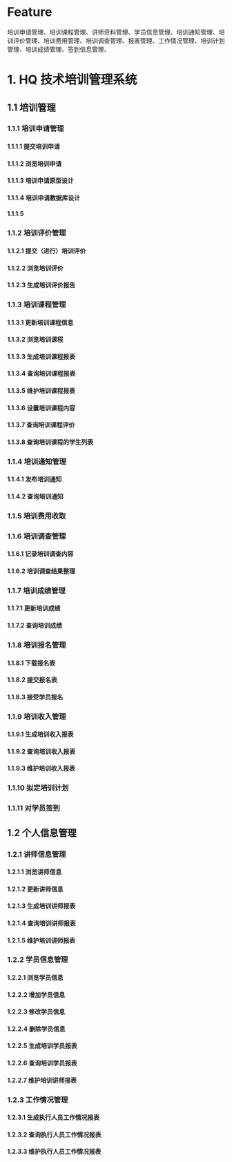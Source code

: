 # Feature
培训申请管理、培训课程管理、讲师资料管理、学员信息管理、培训通知管理、培训评价管理、培训费用管理、培训调查管理、报表管理、工作情况管理、培训计划管理、培训成绩管理、签到信息管理、
# 1. HQ 技术培训管理系统
## 1.1 培训管理
### 1.1.1 培训申请管理
#### 1.1.1.1 提交培训申请
#### 1.1.1.2 浏览培训申请
#### 1.1.1.3 培训申请原型设计
#### 1.1.1.4 培训申请数据库设计
#### 1.1.1.5 
### 1.1.2 培训评价管理
#### 1.1.2.1 提交（进行）培训评价
#### 1.1.2.2 浏览培训评价
#### 1.1.2.3 生成培训评价报告
### 1.1.3 培训课程管理
#### 1.1.3.1 更新培训课程信息
#### 1.1.3.2 浏览培训课程
#### 1.1.3.3 生成培训课程报表
#### 1.1.3.4 查询培训课程报表
#### 1.1.3.5 维护培训课程报表
#### 1.1.3.6 设置培训课程内容
#### 1.1.3.7 查询培训课程评价
#### 1.1.3.8 查询培训课程的学生列表
### 1.1.4 培训通知管理
#### 1.1.4.1 发布培训通知
#### 1.1.4.2 查询培训通知
### 1.1.5 培训费用收取
### 1.1.6 培训调查管理
#### 1.1.6.1 记录培训调查内容
#### 1.1.6.2 培训调查结果整理
### 1.1.7 培训成绩管理
#### 1.1.7.1 更新培训成绩
#### 1.1.7.2 查询培训成绩


### 1.1.8 培训报名管理
#### 1.1.8.1 下载报名表
#### 1.1.8.2 提交报名表
#### 1.1.8.3 接受学员报名
### 1.1.9 培训收入管理
#### 1.1.9.1 生成培训收入报表
#### 1.1.9.2 查询培训收入报表
#### 1.1.9.3 维护培训收入报表
### 1.1.10 拟定培训计划
### 1.1.11 对学员签到

## 1.2 个人信息管理
### 1.2.1 讲师信息管理
#### 1.2.1.1 浏览讲师信息
#### 1.2.1.2 更新讲师信息
#### 1.2.1.3 生成培训讲师报表
#### 1.2.1.4 查询培训讲师报表
#### 1.2.1.5 维护培训讲师报表

### 1.2.2 学员信息管理
#### 1.2.2.1 浏览学员信息
#### 1.2.2.2 增加学员信息
#### 1.2.2.3 修改学员信息
#### 1.2.2.4 删除学员信息
#### 1.2.2.5 生成培训学员报表
#### 1.2.2.6 查询培训学员报表
#### 1.2.2.7 维护培训讲师报表

### 1.2.3 工作情况管理
#### 1.2.3.1 生成执行人员工作情况报表
#### 1.2.3.2 查询执行人员工作情况报表
#### 1.2.3.3 维护执行人员工作情况报表



